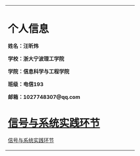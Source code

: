 <table border="0">
  <tr>
    <td width="75%">
  <h1>个人信息</h1>
  <p><b>姓名：汪昕炜</b></p>
  <p><b>学校：浙大宁波理工学院</b></p>
  <p><b>学院：信息科学与工程学院</b></p>
  <p><b>班级：电信193</b></p>
  <p><b>邮箱：1027748307@qq.com</b></p>
  
<h1>
<!--<p1><a href="https://github.com/1027748307/1027748307.github.io">信号与系统实践环节</a></p1><br>
-->
<p1><a href="https://github.com/1027748307/1027748307.github.io">信号与系统实践环节</a></p1><br>
</h1>

[信号与系统实践环节](https://github.com/1027748307/1027748307.github.io)
